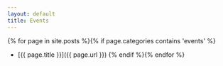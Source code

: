 ```yaml
---
layout: default
title: Events
---
```


{% for page in site.posts %}{% if page.categories contains 'events' %}
* [{{ page.title }}]({{ page.url }})
{% endif %}{% endfor %}
